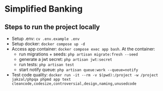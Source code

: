 # Simplified Banking

## Steps to run the project locally
- Setup .env: ```cv .env.example .env```
- Setup docker: ```docker compose up -d```
- Access app container: ```docker compose exec app bash```. At the container:
    - run migrations + seeds: ```php artisan migrate:fresh --seed```
    - generate a jwt secret: ```php artisan jwt:secret```
    - run tests: ```php artisan test```
    - start notify queue: ```php artisan queue:work --queue=notify```
- Test code quality: ```docker run -it --rm -v $(pwd):/project -w /project jakzal/phpqa phpmd app text cleancode,codesize,controversial,design,naming,unusedcode```